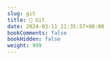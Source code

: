 ```yaml
---
slug: git
title: 📔 Git
date: 2024-03-11 11:35:57+08:00
bookComments: false
bookHidden: false
weight: 999
---
```

